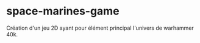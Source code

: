 # space-marines-game

Création d'un jeu 2D ayant pour élément principal l'univers de warhammer 40k.


